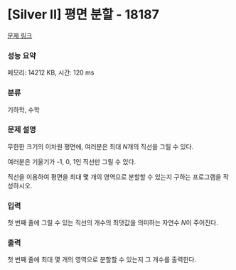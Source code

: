 # [Silver II] 평면 분할 - 18187 

[문제 링크](https://www.acmicpc.net/problem/18187) 

### 성능 요약

메모리: 14212 KB, 시간: 120 ms

### 분류

기하학, 수학

### 문제 설명

<p>무한한 크기의 이차원 평면에, 여러분은 최대 <em>N</em>개의 직선을 그릴 수 있다.</p>

<p>여러분은 기울기가 -1, 0, 1인 직선만 그릴 수 있다.</p>

<p>직선을 이용하여 평면을 최대 몇 개의 영역으로 분할할 수 있는지 구하는 프로그램을 작성하시오.</p>

### 입력 

 <p>첫 번째 줄에 그릴 수 있는 직선의 개수의 최댓값을 의미하는 자연수 <em>N</em>이 주어진다.</p>

### 출력 

 <p>첫 번째 줄에 최대 몇 개의 영역으로 분할할 수 있는지 그 개수를 출력한다.</p>

